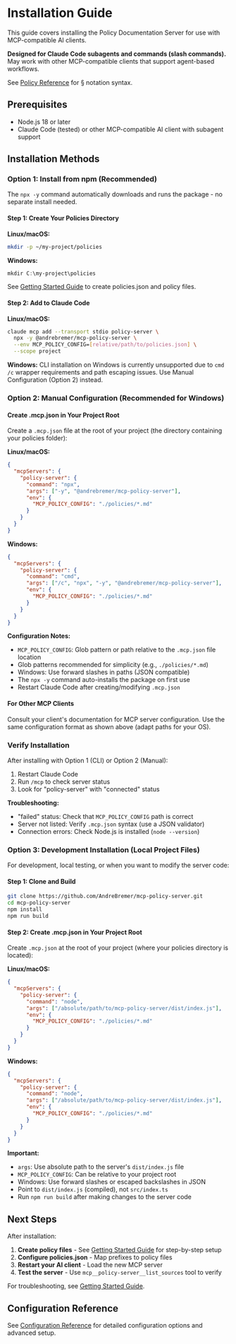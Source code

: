 # Installation Guide

This guide covers installing the Policy Documentation Server for use with MCP-compatible AI clients.

**Designed for Claude Code subagents and commands (slash commands).** May work with other MCP-compatible clients that support agent-based workflows.

See [Policy Reference](POLICY_REFERENCE.md) for § notation syntax.

## Prerequisites

- Node.js 18 or later
- Claude Code (tested) or other MCP-compatible AI client with subagent support

## Installation Methods

### Option 1: Install from npm (Recommended)

The `npx -y` command automatically downloads and runs the package - no separate install needed.

#### Step 1: Create Your Policies Directory

**Linux/macOS:**
```bash
mkdir -p ~/my-project/policies
```

**Windows:**
```powershell
mkdir C:\my-project\policies
```

See [Getting Started Guide](GETTING_STARTED.md) to create policies.json and policy files.

#### Step 2: Add to Claude Code

**Linux/macOS:**
```bash
claude mcp add --transport stdio policy-server \
  npx -y @andrebremer/mcp-policy-server \
  --env MCP_POLICY_CONFIG=[relative/path/to/policies.json] \
  --scope project
```

**Windows:** CLI installation on Windows is currently unsupported due to `cmd /c` wrapper requirements and path escaping issues. Use Manual Configuration (Option 2) instead.

### Option 2: Manual Configuration (Recommended for Windows)

#### Create .mcp.json in Your Project Root

Create a `.mcp.json` file at the root of your project (the directory containing your policies folder):

**Linux/macOS:**
```json
{
  "mcpServers": {
    "policy-server": {
      "command": "npx",
      "args": ["-y", "@andrebremer/mcp-policy-server"],
      "env": {
        "MCP_POLICY_CONFIG": "./policies/*.md"
      }
    }
  }
}
```

**Windows:**
```json
{
  "mcpServers": {
    "policy-server": {
      "command": "cmd",
      "args": ["/c", "npx", "-y", "@andrebremer/mcp-policy-server"],
      "env": {
        "MCP_POLICY_CONFIG": "./policies/*.md"
      }
    }
  }
}
```

**Configuration Notes:**
- `MCP_POLICY_CONFIG`: Glob pattern or path relative to the `.mcp.json` file location
- Glob patterns recommended for simplicity (e.g., `./policies/*.md`)
- Windows: Use forward slashes in paths (JSON compatible)
- The `npx -y` command auto-installs the package on first use
- Restart Claude Code after creating/modifying `.mcp.json`

#### For Other MCP Clients

Consult your client's documentation for MCP server configuration. Use the same configuration format as shown above (adapt paths for your OS).

### Verify Installation

After installing with Option 1 (CLI) or Option 2 (Manual):

1. Restart Claude Code
2. Run `/mcp` to check server status
3. Look for "policy-server" with "connected" status

**Troubleshooting:**
- "failed" status: Check that `MCP_POLICY_CONFIG` path is correct
- Server not listed: Verify `.mcp.json` syntax (use a JSON validator)
- Connection errors: Check Node.js is installed (`node --version`)

### Option 3: Development Installation (Local Project Files)

For development, local testing, or when you want to modify the server code:

#### Step 1: Clone and Build

```bash
git clone https://github.com/AndreBremer/mcp-policy-server.git
cd mcp-policy-server
npm install
npm run build
```

#### Step 2: Create .mcp.json in Your Project Root

Create `.mcp.json` at the root of your project (where your policies directory is located):

**Linux/macOS:**
```json
{
  "mcpServers": {
    "policy-server": {
      "command": "node",
      "args": ["/absolute/path/to/mcp-policy-server/dist/index.js"],
      "env": {
        "MCP_POLICY_CONFIG": "./policies/*.md"
      }
    }
  }
}
```

**Windows:**
```json
{
  "mcpServers": {
    "policy-server": {
      "command": "node",
      "args": ["/absolute/path/to/mcp-policy-server/dist/index.js"],
      "env": {
        "MCP_POLICY_CONFIG": "./policies/*.md"
      }
    }
  }
}
```

**Important:**
- `args`: Use absolute path to the server's `dist/index.js` file
- `MCP_POLICY_CONFIG`: Can be relative to your project root
- Windows: Use forward slashes or escaped backslashes in JSON
- Point to `dist/index.js` (compiled), not `src/index.ts`
- Run `npm run build` after making changes to the server code

## Next Steps

After installation:

1. **Create policy files** - See [Getting Started Guide](GETTING_STARTED.md) for step-by-step setup
2. **Configure policies.json** - Map prefixes to policy files
3. **Restart your AI client** - Load the new MCP server
4. **Test the server** - Use `mcp__policy-server__list_sources` tool to verify

For troubleshooting, see [Getting Started Guide](GETTING_STARTED.md#troubleshooting).

## Configuration Reference

See [Configuration Reference](CONFIGURATION_REFERENCE.md) for detailed configuration options and advanced setup.
